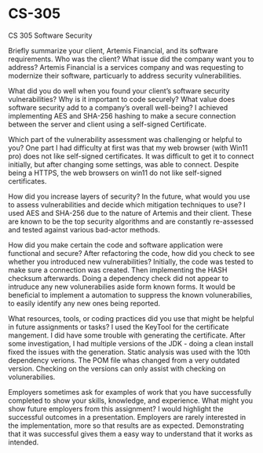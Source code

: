 # CS-305
CS 305 Software Security


Briefly summarize your client, Artemis Financial, and its software requirements. Who was the client? What issue did the company want you to address?
Artemis Financial is a services company and was requesting to modernize their software, particuarly to address security vulnerabilities.

What did you do well when you found your client’s software security vulnerabilities? Why is it important to code securely? What value does software security add to a company’s overall well-being?
I achieved implementing AES and SHA-256 hashing to make a secure connection between the server and client using a self-signed Certificate. 

Which part of the vulnerability assessment was challenging or helpful to you?
One part I had difficulty at first was that my web browser (with Win11 pro) does not like self-signed certificates. It was difficult to get it to connect initially, but after changing some settings, was able to connect. Despite being a HTTPS, the web browsers on win11 do not like self-signed certificates.

How did you increase layers of security? In the future, what would you use to assess vulnerabilities and decide which mitigation techniques to use?
I used AES and SHA-256 due to the nature of Artemis and their client. These are known to be the top security algorithms and are constantly re-assessed and tested against various bad-actor methods.  

How did you make certain the code and software application were functional and secure? After refactoring the code, how did you check to see whether you introduced new vulnerabilities?
Initially, the code was tested to make sure a connection was created. Then implementing the HASH checksum afterwards. Doing a dependency check did not appear to intruduce any new volunerabilies aside form known forms. It would be beneficial to implement a automation to suppress the known volunerabilies, to easily identify any new ones being reported.

What resources, tools, or coding practices did you use that might be helpful in future assignments or tasks?
I used the KeyTool for the certificate mangement. I did have some trouble with generating the certificate. After some investigation, I had multiple versions of the JDK - doing a clean install fixed the issues with the generation. Static analysis was used with the 10th dependency verions. The POM file whas changed from a very outdated version. Checking on the versions can only assist with checking on volunerabilies.  

Employers sometimes ask for examples of work that you have successfully completed to show your skills, knowledge, and experience. What might you show future employers from this assignment?
I would highlight the successful outcomes in a presentation. Employers are rarely interested in the implementation, more so that results are as expected. Demonstrating that it was successful gives them a easy way to understand that it works as intended.
